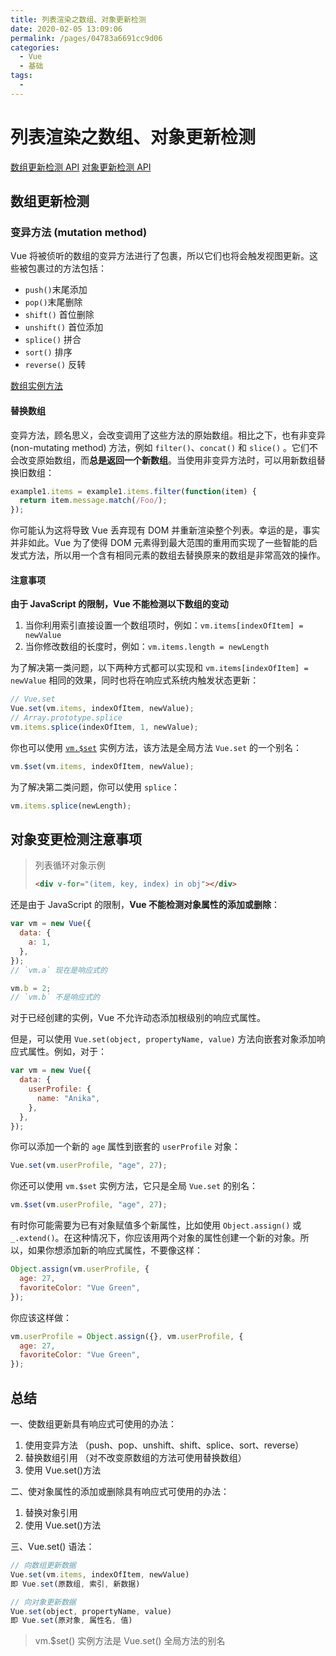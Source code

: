 ```yaml
---
title: 列表渲染之数组、对象更新检测
date: 2020-02-05 13:09:06
permalink: /pages/04783a6691cc9d06
categories:
  - Vue
  - 基础
tags:
  -
---
```


# 列表渲染之数组、对象更新检测

[数组更新检测 API](https://cn.vuejs.org/v2/guide/list.html#数组更新检测) [对象更新检测 API](https://cn.vuejs.org/v2/guide/list.html#对象变更检测注意事项)

## 数组更新检测

### 变异方法 (mutation method)

Vue 将被侦听的数组的变异方法进行了包裹，所以它们也将会触发视图更新。这些被包裹过的方法包括：

<!-- more -->

- `push()`末尾添加
- `pop()`末尾删除
- `shift()` 首位删除
- `unshift()` 首位添加
- `splice()` 拼合
- `sort()` 排序
- `reverse()` 反转

[数组实例方法](http://blog.yufei.cool/pages/74d2ab3fbfeaaa68/#_3、实例方法)

#### 替换数组

变异方法，顾名思义，会改变调用了这些方法的原始数组。相比之下，也有非变异 (non-mutating method) 方法，例如 `filter()`、`concat()` 和 `slice()` 。它们不会改变原始数组，而**总是返回一个新数组**。当使用非变异方法时，可以用新数组替换旧数组：

```js
example1.items = example1.items.filter(function(item) {
  return item.message.match(/Foo/);
});
```

你可能认为这将导致 Vue 丢弃现有 DOM 并重新渲染整个列表。幸运的是，事实并非如此。Vue 为了使得 DOM 元素得到最大范围的重用而实现了一些智能的启发式方法，所以用一个含有相同元素的数组去替换原来的数组是非常高效的操作。

#### 注意事项

**由于 JavaScript 的限制，Vue 不能检测以下数组的变动**

1. 当你利用索引直接设置一个数组项时，例如：`vm.items[indexOfItem] = newValue`
2. 当你修改数组的长度时，例如：`vm.items.length = newLength`

为了解决第一类问题，以下两种方式都可以实现和 `vm.items[indexOfItem] = newValue` 相同的效果，同时也将在响应式系统内触发状态更新：

```js
// Vue.set
Vue.set(vm.items, indexOfItem, newValue);
// Array.prototype.splice
vm.items.splice(indexOfItem, 1, newValue);
```

你也可以使用 [`vm.$set`](https://cn.vuejs.org/v2/api/#vm-set) 实例方法，该方法是全局方法 `Vue.set` 的一个别名：

```js
vm.$set(vm.items, indexOfItem, newValue);
```

为了解决第二类问题，你可以使用 `splice`：

```js
vm.items.splice(newLength);
```

## 对象变更检测注意事项

> 列表循环对象示例
>
> ```html
> <div v-for="(item, key, index) in obj"></div>
> ```

还是由于 JavaScript 的限制，**Vue 不能检测对象属性的添加或删除**：

```js
var vm = new Vue({
  data: {
    a: 1,
  },
});
// `vm.a` 现在是响应式的

vm.b = 2;
// `vm.b` 不是响应式的
```

对于已经创建的实例，Vue 不允许动态添加根级别的响应式属性。

但是，可以使用 `Vue.set(object, propertyName, value)` 方法向嵌套对象添加响应式属性。例如，对于：

```js
var vm = new Vue({
  data: {
    userProfile: {
      name: "Anika",
    },
  },
});
```

你可以添加一个新的 `age` 属性到嵌套的 `userProfile` 对象：

```js
Vue.set(vm.userProfile, "age", 27);
```

你还可以使用 `vm.$set` 实例方法，它只是全局 `Vue.set` 的别名：

```js
vm.$set(vm.userProfile, "age", 27);
```

有时你可能需要为已有对象赋值多个新属性，比如使用 `Object.assign()` 或 `_.extend()`。在这种情况下，你应该用两个对象的属性创建一个新的对象。所以，如果你想添加新的响应式属性，不要像这样：

```js
Object.assign(vm.userProfile, {
  age: 27,
  favoriteColor: "Vue Green",
});
```

你应该这样做：

```js
vm.userProfile = Object.assign({}, vm.userProfile, {
  age: 27,
  favoriteColor: "Vue Green",
});
```

## 总结

一、使数组更新具有响应式可使用的办法：

1. 使用变异方法 （push、pop、unshift、shift、splice、sort、reverse）
2. 替换数组引用 （对不改变原数组的方法可使用替换数组）
3. 使用 Vue.set()方法

二、使对象属性的添加或删除具有响应式可使用的办法：

1. 替换对象引用
2. 使用 Vue.set()方法

三、Vue.set() 语法：

```js
// 向数组更新数据
Vue.set(vm.items, indexOfItem, newValue)
即 Vue.set(原数组, 索引, 新数据)

// 向对象更新数据
Vue.set(object, propertyName, value)
即 Vue.set(原对象, 属性名, 值)
```

> vm.\$set() 实例方法是 Vue.set() 全局方法的别名
